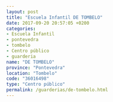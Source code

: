 ```yaml
---
layout: post
title: "Escuela Infantil DE TOMBELO"
date: 2017-09-20 20:57:05 +0200
categories:
- Escuela Infantil
- pontevedra
- tombelo
- Centro público
- guarderia
name: "DE TOMBELO"
province: "Pontevedra"
location: "Tombelo"
code: "36016498"
type: "Centro público"
permalink: /guarderias/de-tombelo.html
---
```

